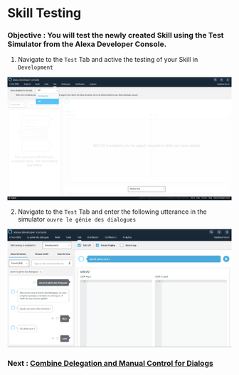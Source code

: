 # Skill Testing

### **Objective** : You will test the newly created Skill using the Test Simulator from the Alexa Developer Console.

1. Navigate to the `Test` Tab and active the testing of your Skill in ```Development```

![skill_test_simulator_enablement](./images/test_enablement.png)

2. Navigate to the `Test` Tab and enter the following utterance in the simulator ```ouvre le génie des dialogues```

![skill_test_simulator](./images/dialog_test_simulation_travelintent.png)

### Next : [Combine Delegation and Manual Control for Dialogs](./04-add-slot-frontend.md)